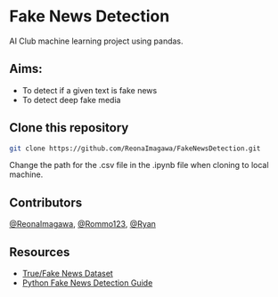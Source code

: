 # Fake News Detection

AI Club machine learning project using pandas.

## Aims:
- To detect if a given text is fake news
- To detect deep fake media

## Clone this repository
```zsh
git clone https://github.com/ReonaImagawa/FakeNewsDetection.git
```
Change the path for the .csv file in the .ipynb file when cloning to local machine.

## Contributors
[@ReonaImagawa](https://github.com/ReonaImagawa), [@Rommo123](https:/github.com/Rommo123), [@Ryan](https://github.com/404)

## Resources
- [True/Fake News Dataset](https://www.kaggle.com/datasets/clmentbisaillon/fake-and-real-news-dataset/data)
- [Python Fake News Detection Guide](https://www.simplilearn.com/tutorials/machine-learning-tutorial/how-to-create-a-fake-news-detection-system)
